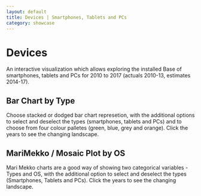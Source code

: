 ```yaml
---
layout: default
title: Devices | Smartphones, Tablets and PCs
category: showcase
---
```


# Devices 

An interactive visualization which allows exploring the installed Base of smartphones, tablets and PCs for 2010 to 2017 (actuals 2010-13, estimates 2014-17).

<script src="//cdnjs.cloudflare.com/ajax/libs/processing.js/1.4.8/processing.min.js"></script>

## Bar Chart by Type

Choose stacked or dodged bar chart represetion, with the additional options to select and deselect the types (smartphones, tablets and PCs) and to choose from four colour palletes (green, blue, grey and orange). Click the years to see the changing landscape.

<canvas data-processing-sources="barchart.pde"></canvas>

## MariMekko / Mosaic Plot by OS

Mari Mekko charts are a good way of showing two categorical variables - Types and OS, with the additional option to select and deselect the types (Smartphones, Tablets and PCs). Click the years to see the changing landscape.

<canvas data-processing-sources="marimekko.pde"></canvas>

